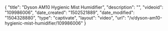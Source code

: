 {
    "title": "Dyson AM10 Hygienic Mist Humidifier",
    "description": "",
    "videoid": "109986006",
    "date_created": "1502521889",
    "date_modified": "1504328880",
    "type": "captivate",
    "layout": "video",
    "url": "\/v\/dyson-am10-hygienic-mist-humidifier\/109986006"
}